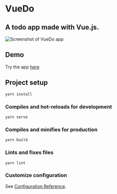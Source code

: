 # VueDo

## A todo app made with Vue.js.

![Screenshot of VueDo app](http://violet-grain.surge.sh/violet-grain.surge.sh_.png)

## Demo

Try the app [here](http://violet-grain.surge.sh/)

## Project setup
```
yarn install
```

### Compiles and hot-reloads for development
```
yarn serve
```

### Compiles and minifies for production
```
yarn build
```

### Lints and fixes files
```
yarn lint
```

### Customize configuration
See [Configuration Reference](https://cli.vuejs.org/config/).
